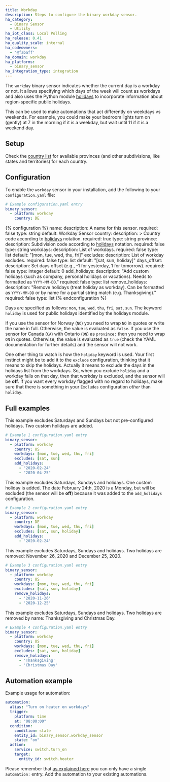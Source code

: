 ```yaml
---
title: Workday
description: Steps to configure the binary workday sensor.
ha_category:
  - Binary Sensor
  - Utility
ha_iot_class: Local Polling
ha_release: 0.41
ha_quality_scale: internal
ha_codeowners:
  - '@fabaff'
ha_domain: workday
ha_platforms:
  - binary_sensor
ha_integration_type: integration
---
```


The `workday` binary sensor indicates whether the current day is a workday or not. It allows specifying which days of the week will count as workdays and also
uses the Python module [holidays](https://pypi.python.org/pypi/holidays) to incorporate information about region-specific public holidays. 

This can be used to make automations that act differently on weekdays vs weekends. For example, you could make your bedroom lights turn on (gently) at 7 in the morning if it is a weekday, but wait until 11 if it is a weekend day.

## Setup

Check the [country list](https://github.com/dr-prodigy/python-holidays#available-countries) for available provinces (and other subdivisions, like states and territories) for each country.

## Configuration
To enable the `workday` sensor in your installation, add the following to your `configuration.yaml` file:

```yaml
# Example configuration.yaml entry
binary_sensor:
  - platform: workday
    country: DE
```

{% configuration %}
name:
  description: A name for this sensor.
  required: false
  type: string
  default: Workday Sensor
country:
  description: >
    Country code according to [holidays](https://pypi.org/project/holidays/) notation.
  required: true
  type: string
province:
  description: Subdivision code according to [holidays](https://pypi.org/project/holidays/) notation.
  required: false
  type: string
workdays:
  description: List of workdays.
  required: false
  type: list
  default: "[mon, tue, wed, thu, fri]"
excludes:
  description: List of workday excludes.
  required: false
  type: list
  default: "[sat, sun, holiday]"
days_offset:
  description: Set days offset (e.g., -1 for yesterday, 1 for tomorrow).
  required: false
  type: integer
  default: 0
add_holidays:
  description: "Add custom holidays (such as company, personal holidays or vacations). Needs to formatted as `YYYY-MM-DD`."
  required: false
  type: list
remove_holidays:
  description: "Remove holidays (treat holiday as workday). Can be formatted as `YYYY-MM-DD` or by name for a partial string match (e.g. Thanksgiving)."
  required: false
  type: list
{% endconfiguration %}

Days are specified as follows: `mon`, `tue`, `wed`, `thu`, `fri`, `sat`, `sun`.
The keyword `holiday` is used for public holidays identified by the holidays module.

<div class='note warning'>

If you use the sensor for Norway (`NO`) you need to wrap `NO` in quotes or write the name in full.
Otherwise, the value is evaluated as `false`.
If you use the sensor for Canada (`CA`) with Ontario (`ON`) as `province:` then you need to wrap `ON` in quotes.
Otherwise, the value is evaluated as `true` (check the YAML documentation for further details) and the sensor will not work.

One other thing to watch is how the `holiday` keyword is used. Your first instinct might be to add it to the `exclude` configuration, thinking that it means to skip the holidays. Actually it means to exclude the days in the holidays list from the workdays. So, when you exclude `holiday` and a workday falls on that day, then that workday is excluded, and the sensor will be **off**. If you want every workday flagged with no regard to holidays, make sure that there is something in your `Excludes` configuration _other_ than `holiday`.

</div>

## Full examples

This example excludes Saturdays and Sundays but not pre-configured holidays. Two custom holidays are added.

```yaml
# Example 1 configuration.yaml entry
binary_sensor:
  - platform: workday
    country: US
    workdays: [mon, tue, wed, thu, fri]
    excludes: [sat, sun]
    add_holidays:
      - "2020-02-24"
      - "2020-04-25"
```

This example excludes Saturdays, Sundays and holidays. One custom holiday is added.
The date February 24th, 2020 is a Monday, but will be excluded (the sensor will be **off**) because it was added to the `add_holidays` configuration.

```yaml
# Example 2 configuration.yaml entry
binary_sensor:
  - platform: workday
    country: DE
    workdays: [mon, tue, wed, thu, fri]
    excludes: [sat, sun, holiday]
    add_holidays:
      - '2020-02-24'
```

This example excludes Saturdays, Sundays and holidays. Two holidays are removed: November 26, 2020 and December 25, 2020.

```yaml
# Example 3 configuration.yaml entry
binary_sensor:
  - platform: workday
    country: US
    workdays: [mon, tue, wed, thu, fri]
    excludes: [sat, sun, holiday]
    remove_holidays:
      - '2020-11-26'
      - '2020-12-25'
```

This example excludes Saturdays, Sundays and holidays. Two holidays are removed by name: Thanksgiving and Christmas Day.

```yaml
# Example 4 configuration.yaml entry
binary_sensor:
  - platform: workday
    country: US
    workdays: [mon, tue, wed, thu, fri]
    excludes: [sat, sun, holiday]
    remove_holidays:
      - 'Thanksgiving'
      - 'Christmas Day'
```

## Automation example

Example usage for automation:

```yaml
automation:
  alias: "Turn on heater on workdays"
  trigger:
    platform: time
    at: "08:00:00"
  condition:
    condition: state
    entity_id: binary_sensor.workday_sensor
    state: "on"
  action:
    service: switch.turn_on
    target:
      entity_id: switch.heater
```

<div class='note'>

Please remember that [as explained here](/docs/configuration/devices/) you can only have a single `automation:` entry. Add the automation to your existing automations.

</div>
